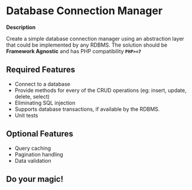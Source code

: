 # Database Connection Manager

**Description**

Create a simple database connection manager using an abstraction layer that could be implemented by any RDBMS.
The solution should be **Framework Agnostic** and has PHP compatibility **`PHP>=7`**
<br />

## Required Features
- Connect to a database
- Provide methods for every of the CRUD operations (eg: insert, update, delete, select)
- Eliminating SQL injection
- Supports database transactions, if available by the RDBMS.
- Unit tests

## Optional Features
- Query caching
- Pagination handling
- Data validation


## Do your magic!
